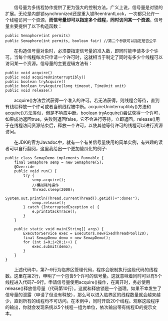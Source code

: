&emsp;&emsp;信号量为多线程协作提供了更为强大的控制方法。广义上说，信号量是对锁的扩展。无论是内部锁synchronized还是重入锁ReentrantLock，一次都只允许一个线程访问一个资源，**而信号量却可以指定多个线程，同时访问某一个资源**。信号量主要提供了以下构造函数：
```
public Semaphore(int permits)
public Semaphore(int permits, boolean fair) //第二个参数可以指定是否公平
```

&emsp;&emsp;在构造信号量对象时，必须要指定信号量的准入数，即同时能申请多少个许可。当每个线程每次只申请一个许可时，这就相当于制定了同时有多少个线程可以访问某一个资源。信号量的主要逻辑方法有：
```
public void acquire()
public void acquireUninterruptibly()
public boolean tryAcquire()
public boolean tryAcquire(long timeout, TimeUnit unit)
public void release()
```

&emsp;&emsp;acquire()方法尝试获得一个准入的许可。若无法获得，则线程会等待，直到有线程释放一个许可或者当前线程被中断。acquireUninterruptibly()方法和acquire()方法类似，但是不响应中断。boolean tryAcquire()尝试获得一个许可，如果成功返回true，失败则返回false，它不会进行等待，立即返回。release()用于在线程访问资源结束后，释放一个许可，以使其他等待许可的线程可以进行资源访问。

&emsp;&emsp;在JDK的官方Javadoc中，就有一个有关信号量使用的简单实例，有兴趣的读者可以自行翻阅，这里我给出一个更加傻瓜化的例子:
```
public class SemapDemo implements Runnable {
    final Semaphore semp = new Semaphore(5);
    @Override
    public void run() {
        try {
            semp.acquire();
            //模拟耗时操作
            Thread.sleep(2000);
            System.out.println(Thread.currentThread().getId()+":done!");
            semp.release();
        } catch (InterruptedException e) {
            e.printStackTrace();
        }
    }

    public static void main(String[] args) {
        ExecutorService exec = Executors.newFixedThreadPool(20);
        final SemapDemo demo = new SemapDemo();
        for (int i=0;i<20;i++) {
            exec.submit(demo);
        }
    }
}
```

&emsp;&emsp;上述代码中，第7~9行为临界区管理代码，程序会限制执行这段代码的线程数。这里在第2行，申明了一个包含5个许可的信号量。这就意味着同时可以有5个线程进入代码7~9行。申请信号量使用acquire()操作，在离开时，务必使用release()释放信号量（代码第10行）。这就和释放锁是一个道理。如果不幸发生了信号量的泄露（申请了但没有释放），那么可以进入临界区的线程数量就会越来越少，直到所有的线程均不可访问。在本例中，同时开启20个线程。观察这段程序的输出，你就会发现系统以5个线程一组为单位，依次输出带有线程ID的提示文本。